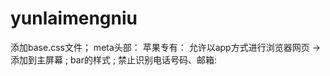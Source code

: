 # yunlaimengniu

添加base.css文件；
meta头部：
	<meta name="viewport" content="width=device-width, user-scalable=no, initial-scale=1.0">
	苹果专有：
	允许以app方式进行浏览器网页 -> 添加到主屏幕
	<meta name="apple-mobile-web-app-capable" content="yes">;
	bar的样式
      <meta name="apple-mobile-web-app-status-bar-style" content="black">;
      禁止识别电话号码、邮箱:
	<meta name="format-detection" content="telephone=no,email=no">
	<!-- 启用360浏览器的极速模式(webkit) -->
	<meta name="renderer" content="webkit"> 
	<!-- 尽量用IE最新模式渲染 -->
	<meta http-equiv="X-UA-Compatible" content="IE=edge">
	<!-- uc强制竖屏 -->
	<meta name="screen-orientation" content="portrait">
	<!-- QQ强制竖屏 -->
	<meta name="x5-orientation" content="portrait">
